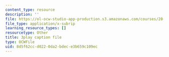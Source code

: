 ```yaml
---
content_type: resource
description: ''
file: https://ol-ocw-studio-app-production.s3.amazonaws.com/courses/20-219-becoming-the-next-bill-nye-writing-and-hosting-the-educational-show-january-iap-2015/8d5f62ccd0220da2bdece3b659c109ec_gfMHRcpwQAY.srt
file_type: application/x-subrip
learning_resource_types: []
resourcetype: Other
title: 3play caption file
type: OCWFile
uid: 8d5f62cc-d022-0da2-bdec-e3b659c109ec
---
```

